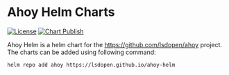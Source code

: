 # Ahoy Helm Charts

[![License](https://img.shields.io/badge/License-Apache%202.0-blue.svg)](https://opensource.org/licenses/Apache-2.0)
[![Chart Publish](https://github.com/lsdopen/ahoy-helm/actions/workflows/publish.yml/badge.svg?branch=main)](https://github.com/lsdopen/ahoy-helm/actions/workflows/publish.yml)

Ahoy Helm is a helm chart for the https://github.com/lsdopen/ahoy project. The charts can be added using following command:

```
helm repo add ahoy https://lsdopen.github.io/ahoy-helm
```
